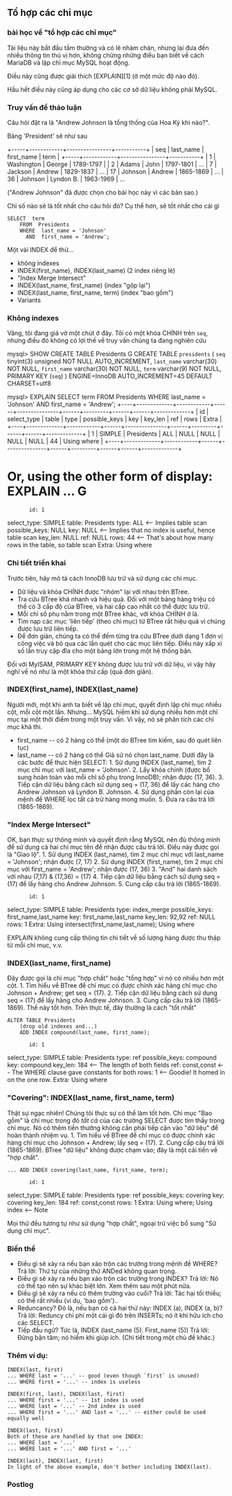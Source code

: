 ## Tổ hợp các chỉ mục

### [](https://gist.github.com/NgVanYud/835237bb79af9a6d013d7d3047b44c57#a-mini-lesson-in-compound-indexes-composite-indexes) bài học về "tổ hợp các chỉ mục"

Tài liệu này bắt đầu tầm thường và có lẽ nhàm chán, nhưng lại đưa đến nhiều thông tin thú vị hơn, không chừng những điều bạn biết về cách MariaDB và lập chỉ mục MySQL hoạt động.

Điều này cũng được giải thích [EXPLAIN][1] (ở một mức độ nào đó).

Hầu hết điều này cũng áp dụng cho các cơ sở dữ liệu không phải MySQL.

### [](https://gist.github.com/NgVanYud/835237bb79af9a6d013d7d3047b44c57#the-query-to-discuss)Truy vấn để thảo luận

Câu hỏi đặt ra là "Andrew Johnson là tổng thống của Hoa Kỳ khi nào?".

Bảng 'President' sẽ như sau

+-----+------------+----------------+-----------+
| seq | last_name  | first_name     | term      |
+-----+------------+----------------+-----------+
|   1 | Washington | George         | 1789-1797 |
|   2 | Adams      | John           | 1797-1801 |
...
|   7 | Jackson    | Andrew         | 1829-1837 |
...
|  17 | Johnson    | Andrew         | 1865-1869 |
...
|  36 | Johnson    | Lyndon B.      | 1963-1969 |
...

("Andrew Johnson" đã được chọn cho bài học này vì các bản sao.)

Chỉ số nào sẽ là tốt nhất cho câu hỏi đó? Cụ thể hơn, sẽ tốt nhất cho cái gì

    SELECT  term
        FROM  Presidents
        WHERE  last_name = 'Johnson'
          AND  first_name = 'Andrew';
          
Một vài INDEX để thử...

- không indexes
- INDEX(first_name), INDEX(last_name) (2 index riêng lẻ)
- "Index Merge Intersect"
- INDEX(last_name, first_name) (index "gộp lại")
- INDEX(last_name, first_name, term) (index "bao gồm")
- Variants

### [](https://gist.github.com/NgVanYud/835237bb79af9a6d013d7d3047b44c57#no-indexes)Không indexes

Vâng, tôi đang giả vờ một chút ở đây. Tôi có một khóa CHÍNH trên `seq`, nhưng điều đó không có lợi thế về truy vấn chúng ta đang nghiên cứu

mysql&gt;  SHOW CREATE TABLE Presidents G
CREATE TABLE `presidents` (
  `seq` tinyint(3) unsigned NOT NULL AUTO_INCREMENT,
  `last_name` varchar(30) NOT NULL,
  `first_name` varchar(30) NOT NULL,
  `term` varchar(9) NOT NULL,
  PRIMARY KEY (`seq`)
) ENGINE=InnoDB AUTO_INCREMENT=45 DEFAULT CHARSET=utf8

mysql&gt;  EXPLAIN  SELECT  term
            FROM  Presidents
            WHERE  last_name = 'Johnson'
              AND  first_name = 'Andrew';
+----+-------------+------------+------+---------------+------+---------+------+------+-------------+
| id | select_type | table      | type | possible_keys | key  | key_len | ref  | rows | Extra       |
+----+-------------+------------+------+---------------+------+---------+------+------+-------------+
|  1 | SIMPLE      | Presidents | ALL  | NULL          | NULL | NULL    | NULL |   44 | Using where |
+----+-------------+------------+------+---------------+------+---------+------+------+-------------+

# Or, using the other form of display:  EXPLAIN ... G
           id: 1
  select_type: SIMPLE
        table: Presidents
         type: ALL        &lt;-- Implies table scan
possible_keys: NULL
          key: NULL       &lt;-- Implies that no index is useful, hence table scan
      key_len: NULL
          ref: NULL
         rows: 44         &lt;-- That's about how many rows in the table, so table scan
        Extra: Using where

### [](https://gist.github.com/NgVanYud/835237bb79af9a6d013d7d3047b44c57#implementation-details)Chi tiết triển khai

Trước tiên, hãy mô tả cách InnoDB lưu trữ và sử dụng các chỉ mục.

- Dữ liệu và khóa CHÍNH được "nhóm" lại với nhau trên BTree.
- Tra cứu BTree khá nhanh và hiệu quả. Đối với một bảng hàng triệu có thể có 3 cấp độ của BTree, và hai cấp cao nhất có thể được lưu trữ. 
- Mỗi chỉ số phụ nằm trong một BTree khác, với khóa CHÍNH ở lá.
- Tìm nạp các mục 'liên tiếp' (theo chỉ mục) từ BTree rất hiệu quả vì chúng được lưu trữ liên tiếp. 
- Để đơn giản, chúng ta có thể đếm từng tra cứu BTree dưới dạng 1 đơn vị công việc và bỏ qua các lần quét cho các mục liên tiếp. Điều này xấp xỉ số lần truy cập đĩa cho một bảng lớn trong một hệ thống bận.

Đối với MyISAM, PRIMARY KEY không được lưu trữ với dữ liệu, vì vậy hãy nghĩ về nó như là một khóa thứ cấp (quá đơn giản).

### [](https://gist.github.com/NgVanYud/835237bb79af9a6d013d7d3047b44c57#indexfirst_name-indexlast_name)INDEX(first_name), INDEX(last_name)

Người mới, một khi anh ta biết về lập chỉ mục, quyết định lập chỉ mục nhiều cột, mỗi cột một lần. Nhưng... 
MySQL hiếm khi sử dụng nhiều hơn một chỉ mục tại một thời điểm trong một truy vấn. Vì vậy, nó sẽ phân tích các chỉ mục khả thi.

- first_name -- có 2 hàng có thể (một do BTree tìm kiếm, sau đó quét liên tục) 
- last_name -- có 2 hàng có thể Giả sử nó chọn last_name. Dưới đây là các bước để thực hiện SELECT: 1. Sử dụng INDEX (last_name), tìm 2 mục chỉ mục với last_name = 'Johnson'. 2. Lấy khóa chính (được bổ sung hoàn toàn vào mỗi chỉ số phụ trong InnoDB); nhận được (17, 36). 3. Tiếp cận dữ liệu bằng cách sử dụng seq = (17, 36) để lấy các hàng cho Andrew Johnson và Lyndon B. Johnson. 4. Sử dụng phần còn lại của mệnh đề WHERE lọc tất cả trừ hàng mong muốn. 5. Đưa ra câu trả lời (1865-1869).

### [](https://gist.github.com/NgVanYud/835237bb79af9a6d013d7d3047b44c57#index-merge-intersect)"Index Merge Intersect"

OK, bạn thực sự thông minh và quyết định rằng MySQL nên đủ thông minh để sử dụng cả hai chỉ mục tên để nhận được câu trả lời. Điều này được gọi là "Giao lộ". 1. Sử dụng INDEX (last_name), tìm 2 mục chỉ mục với last_name = 'Johnson'; nhận được (7, 17) 2. Sử dụng INDEX (first_name), tìm 2 mục chỉ mục với first_name = 'Andrew'; nhận được (17, 36) 3. "And" hai danh sách với nhau (7,17) & (17,36) = (17) 4. Tiếp cận dữ liệu bằng cách sử dụng seq = (17) để lấy hàng cho Andrew Johnson. 5. Cung cấp câu trả lời (1865-1869).

           id: 1
  select_type: SIMPLE
        table: Presidents
         type: index_merge
possible_keys: first_name,last_name
          key: first_name,last_name
      key_len: 92,92
          ref: NULL
         rows: 1
        Extra: Using intersect(first_name,last_name); Using where

EXPLAIN không cung cấp thông tin chi tiết về số lượng hàng được thu thập từ mỗi chỉ mục, v.v.

### [](https://gist.github.com/NgVanYud/835237bb79af9a6d013d7d3047b44c57#indexlast_name-first_name)INDEX(last_name, first_name)

Đây được gọi là chỉ mục "hợp chất" hoặc "tổng hợp" vì nó có nhiều hơn một cột. 1. Tìm hiểu về BTree để chỉ mục có được chính xác hàng chỉ mục cho Johnson + Andrew; get seq = (17). 2. Tiếp cận dữ liệu bằng cách sử dụng seq = (17) để lấy hàng cho Andrew Johnson. 3. Cung cấp câu trả lời (1865-1869). Thế này tốt hơn. Trên thực tế, đây thường là cách "tốt nhất"

    ALTER TABLE Presidents
        (drop old indexes and...)
        ADD INDEX compound(last_name, first_name);

           id: 1
  select_type: SIMPLE
        table: Presidents
         type: ref
possible_keys: compound
          key: compound
      key_len: 184             &lt;-- The length of both fields
          ref: const,const     &lt;-- The WHERE clause gave constants for both
         rows: 1               &lt;-- Goodie!  It homed in on the one row.
        Extra: Using where

### [](https://gist.github.com/NgVanYud/835237bb79af9a6d013d7d3047b44c57#covering-indexlast_name-first_name-term)"Covering": INDEX(last_name, first_name, term)

Thật sự ngạc nhiên! Chúng tôi thực sự có thể làm tốt hơn. Chỉ mục "Bao gồm" là chỉ mục trong đó _tất cả_ của các trường SELECT được tìm thấy trong chỉ mục. Nó có thêm tiền thưởng không cần phải tiếp cận vào "dữ liệu" để hoàn thành nhiệm vụ. 1. Tìm hiểu về BTree để chỉ mục có được chính xác hàng chỉ mục cho Johnson + Andrew; lấy seq = (17). 2. Cung cấp câu trả lời (1865-1869). BTree "dữ liệu" không được chạm vào; đây là một cải tiến về "hợp chất".

    ... ADD INDEX covering(last_name, first_name, term);

           id: 1
  select_type: SIMPLE
        table: Presidents
         type: ref
possible_keys: covering
          key: covering
      key_len: 184
          ref: const,const
         rows: 1
        Extra: Using where; Using index   &lt;-- Note

Mọi thứ đều tương tự như sử dụng "hợp chất", ngoại trừ việc bổ sung "Sử dụng chỉ mục".

### [](https://gist.github.com/NgVanYud/835237bb79af9a6d013d7d3047b44c57#variants)Biến thể
- Điều gì sẽ xảy ra nếu bạn xáo trộn các trường trong mệnh đề WHERE? Trả lời: Thứ tự của những thứ ANDed không quan trọng.
- Điều gì sẽ xảy ra nếu bạn xáo trộn các trường trong INDEX? Trả lời: Nó có thể tạo nên sự khác biệt lớn. Xem thêm sau một phút nữa.
- Điều gì sẽ xảy ra nếu có thêm trường vào cuối? Trả lời: Tác hại tối thiểu; có thể rất nhiều (ví dụ, 'bao gồm')..
- Reduncancy? Đó là, nếu bạn có cả hai thứ này: INDEX (a), INDEX (a, b)? Trả lời: Reduncy chi phí một cái gì đó trên INSERTs; nó ít khi hữu ích cho các SELECT.
- Tiếp đầu ngữ? Tức là, INDEX (last_name (5). First_name (5)) Trả lời: Đừng bận tâm; nó hiếm khi giúp ích. (Chi tiết trong một chủ đề khác.)

### [](https://gist.github.com/NgVanYud/835237bb79af9a6d013d7d3047b44c57#more-examples)Thêm ví dụ:

    INDEX(last, first)
    ... WHERE last = '...' -- good (even though `first` is unused)
    ... WHERE first = '...' -- index is useless

    INDEX(first, last), INDEX(last, first)
    ... WHERE first = '...' -- 1st index is used
    ... WHERE last = '...' -- 2nd index is used
    ... WHERE first = '...' AND last = '...' -- either could be used equally well

    INDEX(last, first)
    Both of these are handled by that one INDEX:
    ... WHERE last = '...'
    ... WHERE last = '...' AND first = '...'

    INDEX(last), INDEX(last, first)
    In light of the above example, don't bother including INDEX(last).

### [](https://gist.github.com/NgVanYud/835237bb79af9a6d013d7d3047b44c57#postlog)Postlog